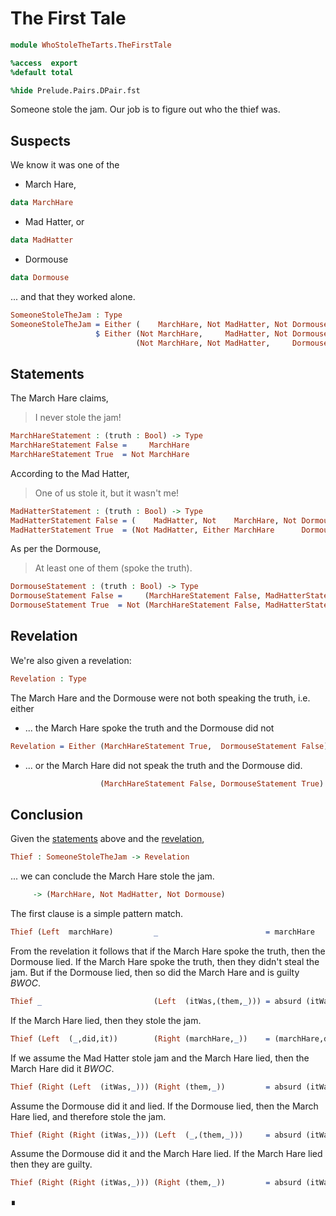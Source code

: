 The First Tale
==============

```idris
module WhoStoleTheTarts.TheFirstTale

%access  export
%default total

%hide Prelude.Pairs.DPair.fst
```

Someone stole the jam. Our job is to figure out who the thief was.

Suspects
--------

We know it was one of the

-   March Hare,

```idris
data MarchHare
```

-   Mad Hatter, or

```idris
data MadHatter
```

-   Dormouse

```idris
data Dormouse
```

... and that they worked alone.

```idris
SomeoneStoleTheJam : Type
SomeoneStoleTheJam = Either (    MarchHare, Not MadHatter, Not Dormouse)
                   $ Either (Not MarchHare,     MadHatter, Not Dormouse)
                            (Not MarchHare, Not MadHatter,     Dormouse)
```

Statements
----------

The March Hare claims,
<blockquote>
I never stole the jam!
</blockquote>

```idris
MarchHareStatement : (truth : Bool) -> Type
MarchHareStatement False =     MarchHare
MarchHareStatement True  = Not MarchHare
```

According to the Mad Hatter,
<blockquote>
One of us stole it, but it wasn't me!
</blockquote>

```idris
MadHatterStatement : (truth : Bool) -> Type
MadHatterStatement False = (    MadHatter, Not    MarchHare, Not Dormouse)
MadHatterStatement True  = (Not MadHatter, Either MarchHare      Dormouse)
```

As per the Dormouse,
<blockquote>
At least one of them (spoke the truth).
</blockquote>

```idris
DormouseStatement : (truth : Bool) -> Type
DormouseStatement False =     (MarchHareStatement False, MadHatterStatement False)
DormouseStatement True  = Not (MarchHareStatement False, MadHatterStatement False)
```

Revelation
----------

We're also given a revelation:

```idris
Revelation : Type
```

The March Hare and the Dormouse were not both speaking the truth, i.e. either

-   ... the March Hare spoke the truth and the Dormouse did not

```idris
Revelation = Either (MarchHareStatement True,  DormouseStatement False)
```

-   ... or the March Hare did not speak the truth and the Dormouse did.

```idris
                    (MarchHareStatement False, DormouseStatement True)
```

Conclusion
----------

Given the [statements](#statements) above and the [revelation](#revelation),

```idris
Thief : SomeoneStoleTheJam -> Revelation
```

... we can conclude the March Hare stole the jam.

```idris
     -> (MarchHare, Not MadHatter, Not Dormouse)
```

The first clause is a simple pattern match.

```idris
Thief (Left  marchHare)         _                        = marchHare
```

From the revelation it follows that if the March Hare spoke the truth,
then the Dormouse lied. If the March Hare spoke the truth, then they
didn't steal the jam. But if the Dormouse lied, then so did the March Hare
and is guilty *BWOC*.

```idris
Thief _                         (Left  (itWas,(them,_))) = absurd (itWas them)
```

If the March Hare lied, then they stole the jam.

```idris
Thief (Left  (_,did,it))        (Right (marchHare,_))    = (marchHare,did,it)
```

If we assume the Mad Hatter stole jam and the March Hare lied,
then the March Hare did it *BWOC*.

```idris
Thief (Right (Left  (itWas,_))) (Right (them,_))         = absurd (itWas them)
```

Assume the Dormouse did it and lied. If the Dormouse lied,
then the March Hare lied, and therefore stole the jam.

```idris
Thief (Right (Right (itWas,_))) (Left  (_,(them,_)))     = absurd (itWas them)
```

Assume the Dormouse did it and the March Hare lied.
If the March Hare lied then they are guilty.

```idris
Thief (Right (Right (itWas,_))) (Right (them,_))         = absurd (itWas them)
```

∎
